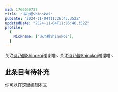 ```yaml
---
mid: 1766160737
title: "诗乃鲤Shinokoi"
pubDate: "2024-11-04T11:26:46.352Z"
updatedDate: "2024-11-04T11:26:46.352Z"
profile:
  {
    Nickname: ["诗乃鲤Shinokoi"],
  }
---
```


关注[诗乃鲤Shinokoi](https://space.bilibili.com/1766160737)谢谢喵~ 关注[诗乃鲤Shinokoi](https://space.bilibili.com/1766160737)谢谢喵~

## 此条目有待补充
你可以在[这里](https://github.com/Yuhanawa/VTuber.ICU-Content/edit/master/v/诗乃鲤Shinokoi/index.md)编辑本文
